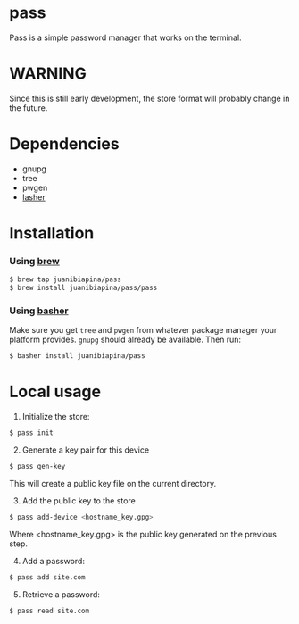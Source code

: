 # pass

Pass is a simple password manager that works on the terminal.

# WARNING

Since this is still early development, the store format will probably change in the future.

# Dependencies

- gnupg
- tree
- pwgen
- [lasher](https://github.com/basherpm/lasher)

# Installation


### Using [brew](http://brew.sh/)

~~~sh
$ brew tap juanibiapina/pass
$ brew install juanibiapina/pass/pass
~~~

### Using [basher](https://github.com/basherpm/basher)

Make sure you get `tree` and `pwgen` from whatever package manager your platform provides. `gnupg` should already be available. Then run:

~~~sh
$ basher install juanibiapina/pass
~~~

# Local usage

1. Initialize the store:

  ~~~sh
  $ pass init
  ~~~

2. Generate a key pair for this device

  ~~~sh
  $ pass gen-key
  ~~~

  This will create a public key file on the current directory.

3. Add the public key to the store

  ~~~sh
  $ pass add-device <hostname_key.gpg>
  ~~~

  Where \<hostname_key.gpg\> is the public key generated on the previous step.

4. Add a password:

  ~~~sh
  $ pass add site.com
  ~~~

5. Retrieve a password:

  ~~~sh
  $ pass read site.com
  ~~~
